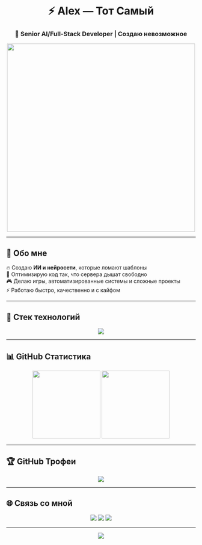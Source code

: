 <!-- Заголовок -->
<h1 align="center">⚡ Alex — Тот Самый</h1>
<h3 align="center">🚀 Senior AI/Full-Stack Developer | Создаю невозможное</h3>

<!-- Гифка сверху -->
<p align="center">
  <img src="https://media.giphy.com/media/fQZX2aoRC1Tqw/giphy.gif" width="500" />
</p>

---

## 🦾 Обо мне
🔥 Создаю **ИИ и нейросети**, которые ломают шаблоны  
🎯 Оптимизирую код так, что сервера дышат свободно  
🎮 Делаю игры, автоматизированные системы и сложные проекты  
⚡ Работаю быстро, качественно и с кайфом  

---

## 🚀 Стек технологий

<p align="center">
  <img src="https://skillicons.dev/icons?i=python,js,ts,react,vue,nextjs,html,css,nodejs,express,django,flask,mysql,sqlite,mongodb,postgresql,git,linux,docker,aws,gcp" />
</p>

---

## 📊 GitHub Статистика

<p align="center">
  <img src="https://github-readme-stats.vercel.app/api?username=USERNAME&show_icons=true&theme=tokyonight&hide_border=true&count_private=true" height="180"/>
  <img src="https://github-readme-streak-stats.herokuapp.com/?user=USERNAME&theme=tokyonight&hide_border=true" height="180"/>
</p>

---

## 🏆 GitHub Трофеи

<p align="center">
  <img src="https://github-profile-trophy.vercel.app/?username=USERNAME&theme=onestar&margin-w=15&margin-h=15&column=6" />
</p>

---

## 🌐 Связь со мной

<p align="center">
  <a href="https://t.me/yourtelegram"><img src="https://img.shields.io/badge/Telegram-🔥_НАПИСАТЬ-blue?style=for-the-badge&logo=telegram&logoColor=white"/></a>
  <a href="mailto:youremail@gmail.com"><img src="https://img.shields.io/badge/Email-📩_Связаться-red?style=for-the-badge&logo=gmail&logoColor=white"/></a>
  <a href="https://linkedin.com/in/yourlinkedin"><img src="https://img.shields.io/badge/LinkedIn-⚡_Профиль-blue?style=for-the-badge&logo=linkedin&logoColor=white"/></a>
</p>

---

<p align="center">
  <img src="https://komarev.com/ghpvc/?username=USERNAME&color=blueviolet&style=flat-square&label=PROFILE+VIEWS"/>
</p>
